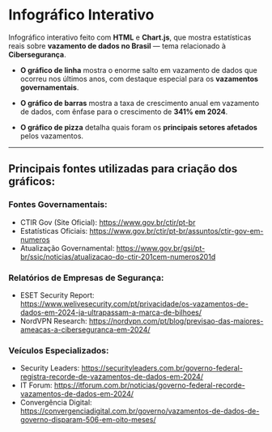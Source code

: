 # Infográfico Interativo

Infográfico interativo feito com **HTML** e **Chart.js**, que mostra estatísticas reais sobre **vazamento de dados no Brasil** — tema relacionado à **Cibersegurança**.

- **O gráfico de linha** mostra o enorme salto em vazamento de dados que ocorreu nos últimos anos, com destaque especial para os **vazamentos governamentais**.

- **O gráfico de barras** mostra a taxa de crescimento anual em vazamento de dados, com ênfase para o crescimento de **341% em 2024**.

- **O gráfico de pizza** detalha quais foram os **principais setores afetados** pelos vazamentos.

---

## Principais fontes utilizadas para criação dos gráficos:

### Fontes Governamentais:
- CTIR Gov (Site Oficial): https://www.gov.br/ctir/pt-br  
- Estatísticas Oficiais: https://www.gov.br/ctir/pt-br/assuntos/ctir-gov-em-numeros  
- Atualização Governamental: https://www.gov.br/gsi/pt-br/ssic/noticias/atualizacao-do-ctir-201cem-numeros201d  

### Relatórios de Empresas de Segurança:
- ESET Security Report: https://www.welivesecurity.com/pt/privacidade/os-vazamentos-de-dados-em-2024-ja-ultrapassam-a-marca-de-bilhoes/  
- NordVPN Research: https://nordvpn.com/pt/blog/previsao-das-maiores-ameacas-a-ciberseguranca-em-2024/  

### Veículos Especializados:
- Security Leaders: https://securityleaders.com.br/governo-federal-registra-recorde-de-vazamentos-de-dados-em-2024/  
- IT Forum: https://itforum.com.br/noticias/governo-federal-recorde-vazamentos-de-dados-em-2024/  
- Convergência Digital: https://convergenciadigital.com.br/governo/vazamentos-de-dados-de-governo-disparam-506-em-oito-meses/
